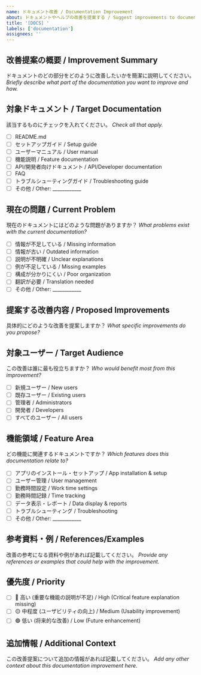 ```yaml
---
name: ドキュメント改善 / Documentation Improvement
about: ドキュメントやヘルプの改善を提案する / Suggest improvements to documentation or help
title: '[DOCS] '
labels: ['documentation']
assignees: ''
---
```


## 改善提案の概要 / Improvement Summary
ドキュメントのどの部分をどのように改善したいかを簡潔に説明してください。
*Briefly describe what part of the documentation you want to improve and how.*

## 対象ドキュメント / Target Documentation
該当するものにチェックを入れてください。
*Check all that apply.*

- [ ] README.md
- [ ] セットアップガイド / Setup guide
- [ ] ユーザーマニュアル / User manual
- [ ] 機能説明 / Feature documentation
- [ ] API/開発者向けドキュメント / API/Developer documentation
- [ ] FAQ
- [ ] トラブルシューティングガイド / Troubleshooting guide
- [ ] その他 / Other: ____________

## 現在の問題 / Current Problem
現在のドキュメントにはどのような問題がありますか？
*What problems exist with the current documentation?*

- [ ] 情報が不足している / Missing information
- [ ] 情報が古い / Outdated information
- [ ] 説明が不明確 / Unclear explanations
- [ ] 例が不足している / Missing examples
- [ ] 構成が分かりにくい / Poor organization
- [ ] 翻訳が必要 / Translation needed
- [ ] その他 / Other: ____________

## 提案する改善内容 / Proposed Improvements
具体的にどのような改善を提案しますか？
*What specific improvements do you propose?*

## 対象ユーザー / Target Audience
この改善は誰に最も役立ちますか？
*Who would benefit most from this improvement?*

- [ ] 新規ユーザー / New users
- [ ] 既存ユーザー / Existing users
- [ ] 管理者 / Administrators
- [ ] 開発者 / Developers
- [ ] すべてのユーザー / All users

## 機能領域 / Feature Area
どの機能に関連するドキュメントですか？
*Which features does this documentation relate to?*

- [ ] アプリのインストール・セットアップ / App installation & setup
- [ ] ユーザー管理 / User management
- [ ] 勤務時間設定 / Work time settings
- [ ] 勤務時間記録 / Time tracking
- [ ] データ表示・レポート / Data display & reports
- [ ] トラブルシューティング / Troubleshooting
- [ ] その他 / Other: ____________

## 参考資料・例 / References/Examples
改善の参考になる資料や例があれば記載してください。
*Provide any references or examples that could help with the improvement.*

## 優先度 / Priority
- [ ] 🔴 高い (重要な機能の説明が不足) / High (Critical feature explanation missing)
- [ ] 🟡 中程度 (ユーザビリティの向上) / Medium (Usability improvement)
- [ ] 🟢 低い (将来的な改善) / Low (Future enhancement)

## 追加情報 / Additional Context
この改善提案について追加の情報があれば記載してください。
*Add any other context about this documentation improvement here.*